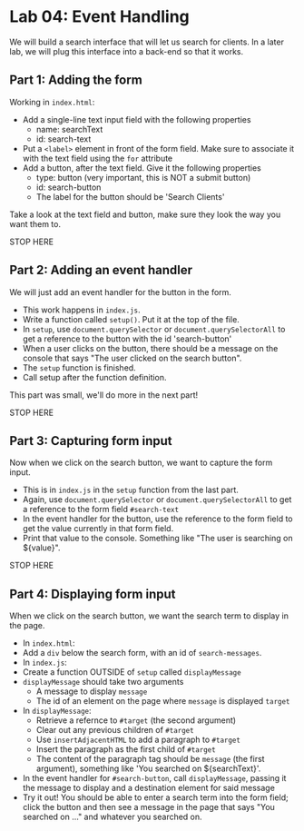 # Lab 04: Event Handling

We will build a search interface that will let us search for clients. In a
later lab, we will plug this interface into a back-end so that it works.

## Part 1: Adding the form

Working in `index.html`:

- Add a single-line text input field with the following properties
  - name: searchText
  - id: search-text
- Put a `<label>` element in front of the form field. Make sure to associate
  it with the text field using the `for` attribute
- Add a button, after the text field. Give it the following properties
  - type: button (very important, this is NOT a submit button)
  - id: search-button
  - The label for the button should be 'Search Clients'

Take a look at the text field and button, make sure they look the way you want
them to.

STOP HERE

## Part 2: Adding an event handler

We will just add an event handler for the button in the form.

- This work happens in `index.js`.
- Write a function called `setup()`. Put it at the top of the file.
- In `setup`, use `document.querySelector` or `document.querySelectorAll` to get
  a reference to the button with the id 'search-button'
- When a user clicks on the button, there should be a message on the console that says
  "The user clicked on the search button".
- The `setup` function is finished.
- Call setup after the function definition.

This part was small, we'll do more in the next part!

STOP HERE

## Part 3: Capturing form input

Now when we click on the search button, we want to capture the form input.

- This is in `index.js` in the `setup` function from the last part.
- Again, use `document.querySelector` or `document.querySelectorAll` to get a
  reference to the form field `#search-text`
- In the event handler for the button, use the reference to the form field to get the
  value currently in that form field.
- Print that value to the console. Something like "The user is searching on ${value}".

STOP HERE

## Part 4: Displaying form input

When we click on the search button, we want the search term to display in the page.

- In `index.html`:
- Add a `div` below the search form, with an id of `search-messages`.
- In `index.js`:
- Create a function OUTSIDE of `setup` called `displayMessage`
- `displayMessage` should take two arguments
  - A message to display `message`
  - The id of an element on the page where `message` is displayed `target`
- In `displayMessage`:
  - Retrieve a refernce to `#target` (the second argument)
  - Clear out any previous children of `#target`
  - Use `insertAdjacentHTML` to add a paragraph to `#target`
  - Insert the paragraph as the first child of `#target`
  - The content of the paragraph tag should be `message` (the first argument), something like
    'You searched on ${searchText}'.
- In the event handler for `#search-button`, call `displayMessage`, passing it the message to display
  and a destination element for said message
- Try it out! You should be able to enter a search term into the form field; click the button
  and then see a message in the page that says "You searched on ..." and whatever you
  searched on.
